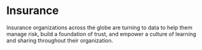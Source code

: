 # Insurance
Insurance organizations across the globe are turning to data to help them manage risk, build a foundation of trust, and empower a culture of learning and sharing throughout their organization. 
